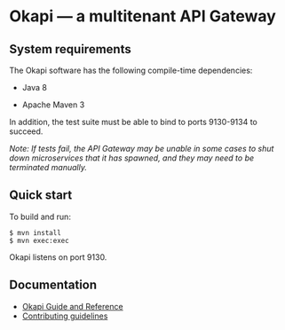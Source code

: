 
Okapi — a multitenant API Gateway
=================================

System requirements
-------------------

The Okapi software has the following compile-time dependencies:

* Java 8

* Apache Maven 3

In addition, the test suite must be able to bind to ports 9130-9134 to succeed.

*Note: If tests fail, the API Gateway may be unable in some cases to shut down
microservices that it has spawned, and they may need to be terminated
manually.*

Quick start
-----------

To build and run:

    $ mvn install
    $ mvn exec:exec

Okapi listens on port 9130.


Documentation
-------------

* [Okapi Guide and Reference](doc/guide.md)
* [Contributing guidelines](CONTRIBUTING.md)
